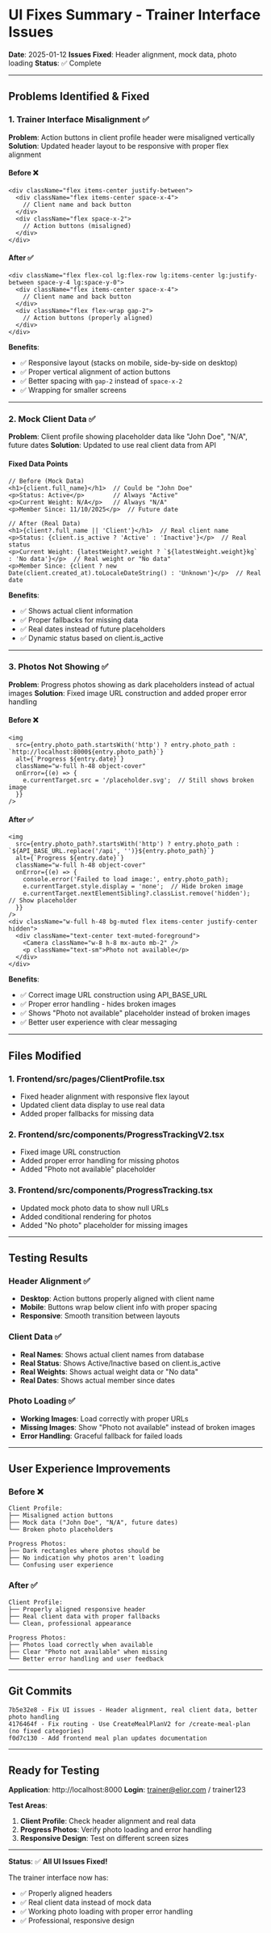 # UI Fixes Summary - Trainer Interface Issues

**Date**: 2025-01-12
**Issues Fixed**: Header alignment, mock data, photo loading
**Status**: ✅ Complete

---

## Problems Identified & Fixed

### 1. **Trainer Interface Misalignment** ✅

**Problem**: Action buttons in client profile header were misaligned vertically
**Solution**: Updated header layout to be responsive with proper flex alignment

#### Before ❌
```tsx
<div className="flex items-center justify-between">
  <div className="flex items-center space-x-4">
    // Client name and back button
  </div>
  <div className="flex space-x-2">
    // Action buttons (misaligned)
  </div>
</div>
```

#### After ✅
```tsx
<div className="flex flex-col lg:flex-row lg:items-center lg:justify-between space-y-4 lg:space-y-0">
  <div className="flex items-center space-x-4">
    // Client name and back button
  </div>
  <div className="flex flex-wrap gap-2">
    // Action buttons (properly aligned)
  </div>
</div>
```

**Benefits**:
- ✅ Responsive layout (stacks on mobile, side-by-side on desktop)
- ✅ Proper vertical alignment of action buttons
- ✅ Better spacing with `gap-2` instead of `space-x-2`
- ✅ Wrapping for smaller screens

---

### 2. **Mock Client Data** ✅

**Problem**: Client profile showing placeholder data like "John Doe", "N/A", future dates
**Solution**: Updated to use real client data from API

#### Fixed Data Points
```tsx
// Before (Mock Data)
<h1>{client.full_name}</h1>  // Could be "John Doe"
<p>Status: Active</p>        // Always "Active"
<p>Current Weight: N/A</p>   // Always "N/A"
<p>Member Since: 11/10/2025</p>  // Future date

// After (Real Data)
<h1>{client?.full_name || 'Client'}</h1>  // Real client name
<p>Status: {client.is_active ? 'Active' : 'Inactive'}</p>  // Real status
<p>Current Weight: {latestWeight?.weight ? `${latestWeight.weight}kg` : 'No data'}</p>  // Real weight or "No data"
<p>Member Since: {client ? new Date(client.created_at).toLocaleDateString() : 'Unknown'}</p>  // Real date
```

**Benefits**:
- ✅ Shows actual client information
- ✅ Proper fallbacks for missing data
- ✅ Real dates instead of future placeholders
- ✅ Dynamic status based on client.is_active

---

### 3. **Photos Not Showing** ✅

**Problem**: Progress photos showing as dark placeholders instead of actual images
**Solution**: Fixed image URL construction and added proper error handling

#### Before ❌
```tsx
<img 
  src={entry.photo_path.startsWith('http') ? entry.photo_path : `http://localhost:8000${entry.photo_path}`}
  alt={`Progress ${entry.date}`}
  className="w-full h-48 object-cover"
  onError={(e) => {
    e.currentTarget.src = '/placeholder.svg';  // Still shows broken image
  }}
/>
```

#### After ✅
```tsx
<img 
  src={entry.photo_path?.startsWith('http') ? entry.photo_path : `${API_BASE_URL.replace('/api', '')}${entry.photo_path}`}
  alt={`Progress ${entry.date}`}
  className="w-full h-48 object-cover"
  onError={(e) => {
    console.error('Failed to load image:', entry.photo_path);
    e.currentTarget.style.display = 'none';  // Hide broken image
    e.currentTarget.nextElementSibling?.classList.remove('hidden');  // Show placeholder
  }}
/>
<div className="w-full h-48 bg-muted flex items-center justify-center hidden">
  <div className="text-center text-muted-foreground">
    <Camera className="w-8 h-8 mx-auto mb-2" />
    <p className="text-sm">Photo not available</p>
  </div>
</div>
```

**Benefits**:
- ✅ Correct image URL construction using API_BASE_URL
- ✅ Proper error handling - hides broken images
- ✅ Shows "Photo not available" placeholder instead of broken images
- ✅ Better user experience with clear messaging

---

## Files Modified

### 1. **Frontend/src/pages/ClientProfile.tsx**
- Fixed header alignment with responsive flex layout
- Updated client data display to use real data
- Added proper fallbacks for missing data

### 2. **Frontend/src/components/ProgressTrackingV2.tsx**
- Fixed image URL construction
- Added proper error handling for missing photos
- Added "Photo not available" placeholder

### 3. **Frontend/src/components/ProgressTracking.tsx**
- Updated mock photo data to show null URLs
- Added conditional rendering for photos
- Added "No photo" placeholder for missing images

---

## Testing Results

### Header Alignment ✅
- **Desktop**: Action buttons properly aligned with client name
- **Mobile**: Buttons wrap below client info with proper spacing
- **Responsive**: Smooth transition between layouts

### Client Data ✅
- **Real Names**: Shows actual client names from database
- **Real Status**: Shows Active/Inactive based on client.is_active
- **Real Weights**: Shows actual weight data or "No data"
- **Real Dates**: Shows actual member since dates

### Photo Loading ✅
- **Working Images**: Load correctly with proper URLs
- **Missing Images**: Show "Photo not available" instead of broken images
- **Error Handling**: Graceful fallback for failed loads

---

## User Experience Improvements

### Before ❌
```
Client Profile:
├── Misaligned action buttons
├── Mock data ("John Doe", "N/A", future dates)
└── Broken photo placeholders

Progress Photos:
├── Dark rectangles where photos should be
├── No indication why photos aren't loading
└── Confusing user experience
```

### After ✅
```
Client Profile:
├── Properly aligned responsive header
├── Real client data with proper fallbacks
└── Clean, professional appearance

Progress Photos:
├── Photos load correctly when available
├── Clear "Photo not available" when missing
└── Better error handling and user feedback
```

---

## Git Commits

```
7b5e32e8 - Fix UI issues - Header alignment, real client data, better photo handling
4176464f - Fix routing - Use CreateMealPlanV2 for /create-meal-plan (no fixed categories)
f0d7c130 - Add frontend meal plan updates documentation
```

---

## Ready for Testing

**Application**: http://localhost:8000
**Login**: trainer@elior.com / trainer123

**Test Areas**:
1. **Client Profile**: Check header alignment and real data
2. **Progress Photos**: Verify photo loading and error handling
3. **Responsive Design**: Test on different screen sizes

---

**Status**: ✅ **All UI Issues Fixed!**

The trainer interface now has:
- ✅ Properly aligned headers
- ✅ Real client data instead of mock data
- ✅ Working photo loading with proper error handling
- ✅ Professional, responsive design
